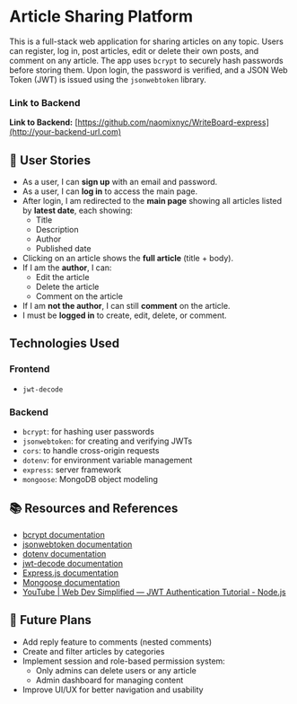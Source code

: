 # Article Sharing Platform

This is a full-stack web application for sharing articles on any topic. Users can register, log in, post articles, edit or delete their own posts, and comment on any article. The app uses `bcrypt` to securely hash passwords before storing them. Upon login, the password is verified, and a JSON Web Token (JWT) is issued using the `jsonwebtoken` library. 

### Link to Backend 
**Link to Backend:** [https://github.com/naomixnyc/WriteBoard-express](http://your-backend-url.com)

## 👤 User Stories

- As a user, I can **sign up** with an email and password.
- As a user, I can **log in** to access the main page.
- After login, I am redirected to the **main page** showing all articles listed by **latest date**, each showing:
  - Title
  - Description
  - Author
  - Published date
- Clicking on an article shows the **full article** (title + body).
- If I am the **author**, I can:
  - Edit the article
  - Delete the article
  - Comment on the article
- If I am **not the author**, I can still **comment** on the article.
- I must be **logged in** to create, edit, delete, or comment.


## Technologies Used

### **Frontend**
- `jwt-decode`

### **Backend**
- `bcrypt`: for hashing user passwords
- `jsonwebtoken`: for creating and verifying JWTs
- `cors`: to handle cross-origin requests
- `dotenv`: for environment variable management
- `express`: server framework
- `mongoose`: MongoDB object modeling


## 📚 Resources and References

- [bcrypt documentation](https://www.npmjs.com/package/bcrypt)
- [jsonwebtoken documentation](https://www.npmjs.com/package/jsonwebtoken)
- [dotenv documentation](https://www.npmjs.com/package/dotenv)
- [jwt-decode documentation](https://www.npmjs.com/package/jwt-decode)
- [Express.js documentation](https://expressjs.com/)
- [Mongoose documentation](https://mongoosejs.com/)
- [YouTube | Web Dev Simplified — JWT Authentication Tutorial - Node.js](https://www.youtube.com/watch?v=mbsmsi7l3r4)


## 🔮 Future Plans

- Add reply feature to comments (nested comments)
- Create and filter articles by categories
- Implement session and role-based permission system:
  - Only admins can delete users or any article
  - Admin dashboard for managing content
- Improve UI/UX for better navigation and usability